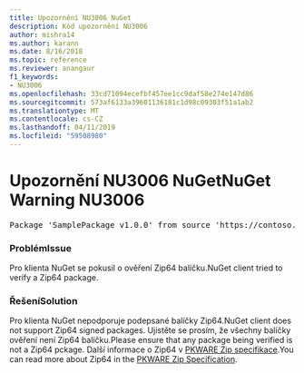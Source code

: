 ```yaml
---
title: Upozornění NU3006 NuGet
description: Kód upozornění NU3006
author: mishra14
ms.author: karann
ms.date: 8/16/2018
ms.topic: reference
ms.reviewer: anangaur
f1_keywords:
- NU3006
ms.openlocfilehash: 33cd71094ecefbf457ee1cc9daf58e274e147d86
ms.sourcegitcommit: 573af6133a39601136181c1d98c09303f51a1ab2
ms.translationtype: MT
ms.contentlocale: cs-CZ
ms.lasthandoff: 04/11/2019
ms.locfileid: "59508980"
---
```

# <a name="nuget-warning-nu3006"></a><span data-ttu-id="3d577-103">Upozornění NU3006 NuGet</span><span class="sxs-lookup"><span data-stu-id="3d577-103">NuGet Warning NU3006</span></span>

<pre>Package 'SamplePackage v1.0.0' from source 'https://contoso.com/index.json': Signed Zip64 packages are not supported.</pre>

### <a name="issue"></a><span data-ttu-id="3d577-104">Problém</span><span class="sxs-lookup"><span data-stu-id="3d577-104">Issue</span></span>

<span data-ttu-id="3d577-105">Pro klienta NuGet se pokusil o ověření Zip64 balíčku.</span><span class="sxs-lookup"><span data-stu-id="3d577-105">NuGet client tried to verify a Zip64 package.</span></span>


### <a name="solution"></a><span data-ttu-id="3d577-106">Řešení</span><span class="sxs-lookup"><span data-stu-id="3d577-106">Solution</span></span>

<span data-ttu-id="3d577-107">Pro klienta NuGet nepodporuje podepsané balíčky Zip64.</span><span class="sxs-lookup"><span data-stu-id="3d577-107">NuGet client does not support Zip64 signed packages.</span></span> <span data-ttu-id="3d577-108">Ujistěte se prosím, že všechny balíčky ověření není Zip64 balíčku.</span><span class="sxs-lookup"><span data-stu-id="3d577-108">Please ensure that any package being verified is not a Zip64 pckage.</span></span> <span data-ttu-id="3d577-109">Další informace o Zip64 v [PKWARE Zip specifikace](https://pkware.cachefly.net/webdocs/casestudies/APPNOTE.TXT).</span><span class="sxs-lookup"><span data-stu-id="3d577-109">You can read more about Zip64 in the [PKWARE Zip Specification](https://pkware.cachefly.net/webdocs/casestudies/APPNOTE.TXT).</span></span>


